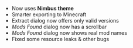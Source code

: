 - Now uses **Nimbus theme**
- Smarter exporting to Minecraft
- Extract dialog now offers only valid versions
- *Mods Found* dialog now has a scrollbar
- *Mods Found* dialog now shows real mod names
- Fixed some resource leaks & other bugs
